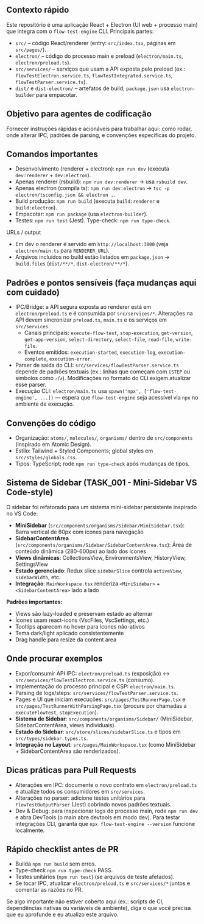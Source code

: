 ## Contexto rápido

Este repositório é uma aplicação React + Electron (UI web + processo main) que integra com o `flow-test-engine` CLI.
Principais partes:
- `src/` – código React/renderer (entry: `src/index.tsx`, páginas em `src/pages/`).
- `electron/` – código do processo main e preload (`electron/main.ts`, `electron/preload.ts`).
- `src/services/` – serviços que usam a API exposta pelo preload (ex.: `flowTestElectron.service.ts`, `flowTestIntegrated.service.ts`, `flowTestParser.service.ts`).
- `dist/` e `dist-electron/` – artefatos de build; `package.json` usa `electron-builder` para empacotar.

## Objetivo para agentes de codificação
Fornecer instruções rápidas e acionáveis para trabalhar aqui: como rodar, onde alterar IPC, padrões de parsing, e convenções específicas do projeto.

## Comandos importantes
- Desenvolvimento (renderer + electron): `npm run dev` (executa `dev:renderer` + `dev:electron`).
- Apenas renderer (rsbuild): `npm run dev:renderer` -> usa `rsbuild dev`.
- Apenas electron (compila ts): `npm run dev:electron` -> `tsc -p electron/tsconfig.json && electron .`.
- Build produção: `npm run build` (executa `build:renderer` e `build:electron`).
- Empacotar: `npm run package` (usa `electron-builder`).
- Testes: `npm run test` (Jest). Type-check: `npm run type-check`.

URLs / output
- Em dev o renderer é servido em `http://localhost:3000` (veja `electron/main.ts` para `RENDERER_URL`).
- Arquivos incluídos no build estão listados em `package.json` → `build.files` (`dist/**/*`, `dist-electron/**/*`).

## Padrões e pontos sensíveis (faça mudanças aqui com cuidado)
- IPC/Bridge: a API segura exposta ao renderer está em `electron/preload.ts` e é consumida por `src/services/*`. Alterações na API devem sincronizar `preload.ts`, `main.ts` e os serviços em `src/services`.
  - Canais principais: `execute-flow-test`, `stop-execution`, `get-version`, `get-app-version`, `select-directory`, `select-file`, `read-file`, `write-file`.
  - Eventos emitidos: `execution-started`, `execution-log`, `execution-complete`, `execution-error`.
- Parser de saída do CLI: `src/services/flowTestParser.service.ts` depende de padrões textuais (ex.: linhas que começam com `[STEP` ou símbolos como `✓`/`✗`). Modificações no formato do CLI exigem atualizar esse parser.
- Execução CLI: `electron/main.ts` usa `spawn('npx', ['flow-test-engine', ...])` — espera que `flow-test-engine` seja acessível via `npx` no ambiente de execução.

## Convenções do código
- Organização: `atoms/`, `molecules/`, `organisms/` dentro de `src/components` (inspirado em Atomic Design).
- Estilo: Tailwind + Styled Components; global styles em `src/styles/globals.css`.
- Tipos: TypeScript; rode `npm run type-check` após mudanças de tipos.

## Sistema de Sidebar (TASK_001 - Mini-Sidebar VS Code-style)
O sidebar foi refatorado para um sistema mini-sidebar persistente inspirado no VS Code:
- **MiniSidebar** (`src/components/organisms/Sidebar/MiniSidebar.tsx`): Barra vertical de 60px com ícones para navegação
- **SidebarContentArea** (`src/components/organisms/Sidebar/SidebarContentArea.tsx`): Área de conteúdo dinâmica (280-600px) ao lado dos ícones
- **Views dinâmicas**: CollectionsView, EnvironmentsView, HistoryView, SettingsView
- **Estado gerenciado**: Redux slice `sidebarSlice` controla `activeView`, `sidebarWidth`, etc.
- **Integração**: `MainWorkspace.tsx` renderiza `<MiniSidebar>` + `<SidebarContentArea>` lado a lado

**Padrões importantes:**
- Views são lazy-loaded e preservam estado ao alternar
- Ícones usam react-icons (VscFiles, VscSettings, etc.)
- Tooltips aparecem no hover para ícones não-ativos
- Tema dark/light aplicado consistentemente
- Drag handle para resize da content area

## Onde procurar exemplos
- Expor/consumir API IPC: `electron/preload.ts` (exposição) ↔ `src/services/flowTestElectron.service.ts` (consumo).
- Implementação do processo principal e CSP: `electron/main.ts`.
- Parsing de logs/steps: `src/services/flowTestParser.service.ts`.
- Pages e UI que iniciam execuções: `src/pages/TestRunnerPage.tsx` e `src/pages/TestRunnerWithParsingPage.tsx` (procure por chamadas a `executeFlowTest`, `stopExecution`).
- **Sistema de Sidebar**: `src/components/organisms/Sidebar/` (MiniSidebar, SidebarContentArea, views individuais).
- **Estado do Sidebar**: `src/store/slices/sidebarSlice.ts` e tipos em `src/types/sidebar.types.ts`.
- **Integração no Layout**: `src/pages/MainWorkspace.tsx` (como MiniSidebar + SidebarContentArea são renderizados).

## Dicas práticas para Pull Requests
- Alterações em IPC: documente o novo contrato em `electron/preload.ts` e atualize todos os consumidores em `src/services`.
- Alterações no parser: adicione testes unitários para `FlowTestOutputParser` (Jest) cobrindo novos padrões textuais.
- Dev & Debug: para inspecionar logs do processo main, rode `npm run dev` e abra DevTools (o main abre devtools em modo dev). Para testar integrações CLI, garanta que `npx flow-test-engine --version` funcione localmente.

## Rápido checklist antes de PR
- Builda `npm run build` sem erros.
- Type-check `npm run type-check` PASS.
- Testes unitários (`npm run test`) (se arquivos de teste afetados).
- Se tocar IPC, atualizar `electron/preload.ts` e `src/services/*` juntos e comentar as razões no PR.

Se algo importante não estiver coberto aqui (ex.: scripts de CI, dependências nativas ou variáveis de ambiente), diga o que você precisa que eu aprofunde e eu atualizo este arquivo.
